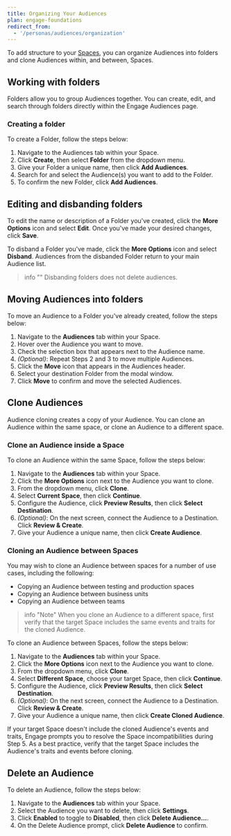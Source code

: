 ```yaml
---
title: Organizing Your Audiences
plan: engage-foundations
redirect_from:
  - '/personas/audiences/organization'
---
```


To add structure to your [Spaces](/docs/unify/identity-resolution/space-setup/), you can organize Audiences into folders and clone Audiences within, and between, Spaces.

## Working with folders

Folders allow you to group Audiences together. You can create, edit, and search through folders directly within the Engage Audiences page.

### Creating a folder

To create a Folder, follow the steps below:

1. Navigate to the Audiences tab within your Space.
2. Click **Create**, then select **Folder** from the dropdown menu.
3. Give your Folder a unique name, then click **Add Audiences**.
4. Search for and select the Audience(s) you want to add to the Folder.
5. To confirm the new Folder, click **Add Audiences**.

## Editing and disbanding folders

To edit the name or description of a Folder you've created, click the **More Options** icon and select **Edit**. Once you've made your desired changes, click **Save**.

To disband a Folder you've made, click the **More Options** icon and select **Disband**. Audiences from the disbanded Folder return to your main Audience list.

> info ""
> Disbanding folders does not delete audiences.

## Moving Audiences into folders

To move an Audience to a Folder you've already created, follow the steps below:

1. Navigate to the **Audiences** tab within your Space.
2. Hover over the Audience you want to move.
3. Check the selection box that appears next to the Audience name.
4. *(Optional)*: Repeat Steps 2 and 3 to move multiple Audiences.
5. Click the **Move** icon that appears in the Audiences header.
6. Select your destination Folder from the modal window.
7. Click **Move** to confirm and move the selected Audiences.


## Clone Audiences

Audience cloning creates a copy of your Audience. You can clone an Audience within the same space, or clone an Audience to a different space.

### Clone an Audience inside a Space

To clone an Audience within the same Space, follow the steps below:

1. Navigate to the **Audiences** tab within your Space.
2. Click the **More Options** icon next to the Audience you want to clone.
3. From the dropdown menu, click **Clone**.
4. Select **Current Space**, then click **Continue**.
5. Configure the Audience, click **Preview Results**, then click **Select Destination**.
6. *(Optional)*: On the next screen, connect the Audience to a Destination.  Click **Review & Create**.
7. Give your Audience a unique name, then click **Create Audience**.

### Cloning an Audience between Spaces

You may wish to clone an Audience between spaces for a number of use cases, including the following:


* Copying an Audience between testing and production spaces
* Copying an Audience between business units
* Copying an Audience between teams

> info "Note"
> When you clone an Audience to a different space, first verify that the target Space includes the same events and traits for the cloned Audience.

To clone an Audience between Spaces, follow the steps below:

1. Navigate to the **Audiences** tab within your Space.
2. Click the **More Options** icon next to the Audience you want to clone.
3. From the dropdown menu, click **Clone**.
4. Select **Different Space**, choose your target Space, then click **Continue**.
5. Configure the Audience, click **Preview Results**, then click **Select Destination**.
6. *(Optional)*: On the next screen, connect the Audience to a Destination.  Click **Review & Create**.
7. Give your Audience a unique name, then click **Create Cloned Audience**.


If your target Space doesn't include the cloned Audience's events and traits, Engage prompts you to resolve the Space incompatibilities during Step 5.  As a best practice, verify that the target Space includes the Audience's traits and events before cloning.


## Delete an Audience

To delete an Audience, follow the steps below:

1. Navigate to the **Audiences** tab within your Space.
2. Select the Audience you want to delete, then click **Settings**.
3. Click **Enabled** to toggle to **Disabled**, then click **Delete Audience...**.
4. On the Delete Audience prompt, click **Delete Audience** to confirm.

